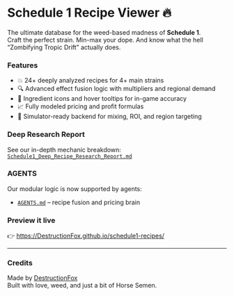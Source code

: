 # Schedule 1 Recipe Viewer 🔥

The ultimate database for the weed-based madness of **Schedule 1**.  
Craft the perfect strain. Min-max your dope. And know what the hell “Zombifying Tropic Drift” actually does.

### Features
- 💥 24+ deeply analyzed recipes for 4+ main strains
- 🔍 Advanced effect fusion logic with multipliers and regional demand
- 🌿 Ingredient icons and hover tooltips for in-game accuracy
- 📈 Fully modeled pricing and profit formulas
- 🧪 Simulator-ready backend for mixing, ROI, and region targeting

### Deep Research Report
See our in-depth mechanic breakdown: [`Schedule1_Deep_Recipe_Research_Report.md`](./Schedule1_Deep_Recipe_Research_Report.md)

### AGENTS
Our modular logic is now supported by agents:
- [`AGENTS.md`](./AGENTS.md) – recipe fusion and pricing brain

### Preview it live
👉 https://DestructionFox.github.io/schedule1-recipes/

---

### Credits
Made by [DestructionFox](https://github.com/DestructionFox)  
Built with love, weed, and just a bit of Horse Semen.

